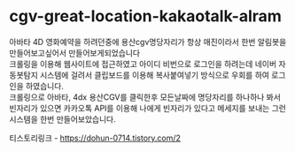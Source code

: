 # cgv-great-location-kakaotalk-alram
아바타 4D 영화예약을 하려던중에 용산cgv명당자리가 항상 매진이라서 한번 알림봇을 만들어보고싶어서 만들어보게되었습니다  
크롤링을 이용해 웹사이트에 접근하였고 아이디 비번으로 로그인을 하려는데 네이버 자동봇탐지 시스템에 걸려서 클립보드를 이용해 복사붙여넣기 방식으로 우회를 하여 로그인을 하였습니다.  
크롤링으로 아바타, 4dx 용산CGV를 클릭한후 모든날짜에 명당자리를 하나하나 봐서 빈자리가 있으면 카카오톡 API를 이용해 나에게 빈자리가 있다고 메세지를 보내는 그런 시스템을 한번 만들어보았습니다.  

티스토리링크 - https://dohun-0714.tistory.com/2

